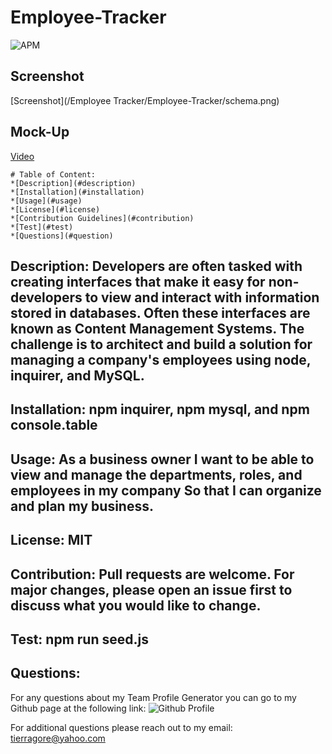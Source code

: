 # Employee-Tracker


![APM](https://img.shields.io/apm/l/open)

## Screenshot


[Screenshot](/Employee Tracker/Employee-Tracker/schema.png)


## Mock-Up
[Video](https://drive.google.com/file/d/1o0fKHqqxdNf531AJW_9SMIExZeGzPvBT/view)
    
    # Table of Content: 
    *[Description](#description)
    *[Installation](#installation)
    *[Usage](#usage)
    *[License](#license)
    *[Contribution Guidelines](#contribution)
    *[Test](#test)
    *[Questions](#question)
    
## Description: Developers are often tasked with creating interfaces that make it easy for non-developers to view and interact with information stored in databases. Often these interfaces are known as **C**ontent **M**anagement **S**ystems. The challenge is to architect and build a solution for managing a company's employees using node, inquirer, and MySQL.


## Installation: npm inquirer, npm mysql, and npm console.table

## Usage: As a business owner I want to be able to view and manage the departments, roles, and employees in my company So that I can organize and plan my business.

## License: MIT

## Contribution: Pull requests are welcome.  For major changes, please open an issue first to discuss what you would like to change.

    
## Test: npm run seed.js

## Questions:

For any questions about my Team Profile Generator you can go to my Github page at the following link:
![Github Profile](https://github.com/tmgorogers/Team-Profile-Generator)
     
For additional questions please reach out to my email: tierragore@yahoo.com
